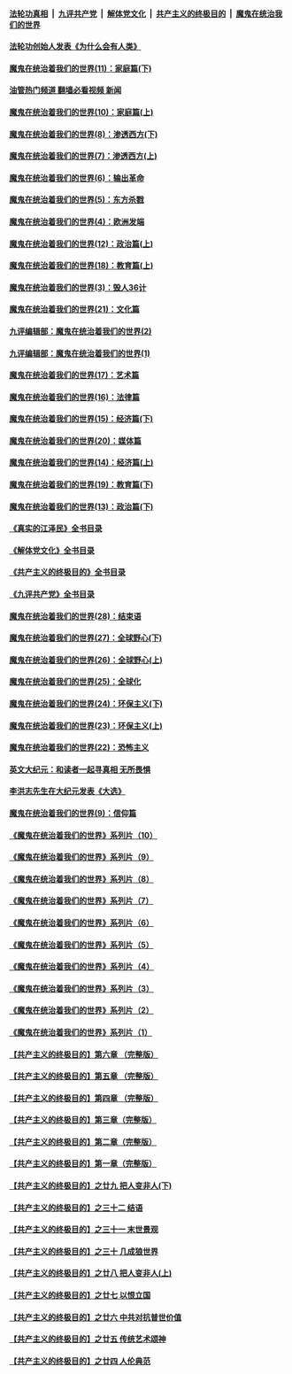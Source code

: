 ####  [法轮功真相](../../../../basic/blob/master/README.md?t=04071211) &nbsp;|&nbsp; [九评共产党](../../../../9ping.md/blob/master/README.md?t=04071211) &nbsp;|&nbsp; [解体党文化](../../../../jtdwh.md/blob/master/README.md?t=04071211)  &nbsp;|&nbsp; [共产主义的终极目的](../../../../gczydzjmd.md/blob/master/README.md?t=04071211) &nbsp;|&nbsp; [魔鬼在统治我们的世界](../../../../mgztzwmdsj.md/blob/master/README.md?t=04071211) 

#### [法轮功创始人发表《为什么会有人类》](../pages/nsc422/n13912117.md?t=04071211) 

#### [魔鬼在统治着我们的世界(11)：家庭篇(下)](../pages/nsc422/n10440961.md?t=04071211) 

#### [油管热门频道 翻墙必看视频 新闻](http://129.146.143.75:81/youtube.html?04071211)

#### [魔鬼在统治着我们的世界(10)：家庭篇(上)](../pages/nsc422/n10435448.md?t=04071211) 

#### [魔鬼在统治着我们的世界(8)：渗透西方(下)](../pages/nsc422/n10429603.md?t=04071211) 

#### [魔鬼在统治着我们的世界(7)：渗透西方(上)](../pages/nsc422/n10426013.md?t=04071211) 

#### [魔鬼在统治着我们的世界(6)：输出革命](../pages/nsc422/n10421536.md?t=04071211) 

#### [魔鬼在统治着我们的世界(5)：东方杀戮](../pages/nsc422/n10417707.md?t=04071211) 

#### [魔鬼在统治着我们的世界(4)：欧洲发端](../pages/nsc422/n10414890.md?t=04071211) 

#### [魔鬼在统治着我们的世界(12)：政治篇(上)](../pages/nsc422/n10444576.md?t=04071211) 

#### [魔鬼在统治着我们的世界(18)：教育篇(上)](../pages/nsc422/n10526970.md?t=04071211) 

#### [魔鬼在统治着我们的世界(3)：毁人36计](../pages/nsc422/n10411583.md?t=04071211) 

#### [魔鬼在统治着我们的世界(21)：文化篇](../pages/nsc422/n10597706.md?t=04071211) 

#### [九评编辑部：魔鬼在统治着我们的世界(2)](../pages/nsc422/n10410036.md?t=04071211) 

#### [九评编辑部：魔鬼在统治着我们的世界(1)](../pages/nsc422/n10406825.md?t=04071211) 

#### [魔鬼在统治着我们的世界(17)：艺术篇](../pages/nsc422/n10499093.md?t=04071211) 

#### [魔鬼在统治着我们的世界(16)：法律篇](../pages/nsc422/n10485969.md?t=04071211) 

#### [魔鬼在统治着我们的世界(15)：经济篇(下)](../pages/nsc422/n10469975.md?t=04071211) 

#### [魔鬼在统治着我们的世界(20)：媒体篇](../pages/nsc422/n10586579.md?t=04071211) 

#### [魔鬼在统治着我们的世界(14)：经济篇(上)](../pages/nsc422/n10457370.md?t=04071211) 

#### [魔鬼在统治着我们的世界(19)：教育篇(下)](../pages/nsc422/n10564808.md?t=04071211) 

#### [魔鬼在统治着我们的世界(13)：政治篇(下)](../pages/nsc422/n10448270.md?t=04071211) 

#### [《真实的江泽民》全书目录](../pages/nsc422/n13721399.md?t=04071211) 

#### [《解体党文化》全书目录](../pages/nsc422/n13721157.md?t=04071211) 

#### [《共产主义的终极目的》全书目录](../pages/nsc422/n13721048.md?t=04071211) 

#### [《九评共产党》全书目录](../pages/nsc422/n13708085.md?t=04071211) 

#### [魔鬼在统治着我们的世界(28)：结束语](../pages/nsc422/n10936246.md?t=04071211) 

#### [魔鬼在统治着我们的世界(27)：全球野心(下)](../pages/nsc422/n10928319.md?t=04071211) 

#### [魔鬼在统治着我们的世界(26)：全球野心(上)](../pages/nsc422/n10900318.md?t=04071211) 

#### [魔鬼在统治着我们的世界(25)：全球化](../pages/nsc422/n10788205.md?t=04071211) 

#### [魔鬼在统治着我们的世界(24)：环保主义(下)](../pages/nsc422/n10695307.md?t=04071211) 

#### [魔鬼在统治着我们的世界(23)：环保主义(上)](../pages/nsc422/n10688613.md?t=04071211) 

#### [魔鬼在统治着我们的世界(22)：恐怖主义](../pages/nsc422/n10614727.md?t=04071211) 

#### [英文大纪元：和读者一起寻真相 无所畏惧](../pages/nsc422/n12542027.md?t=04071211) 

#### [李洪志先生在大纪元发表《大选》](../pages/nsc422/n12534746.md?t=04071211) 

#### [魔鬼在统治着我们的世界(9)：信仰篇](../pages/nsc422/n10432159.md?t=04071211) 

#### [《魔鬼在统治着我们的世界》系列片（10）](../pages/nsc422/n12292670.md?t=04071211) 

#### [《魔鬼在统治着我们的世界》系列片（9）](../pages/nsc422/n12290859.md?t=04071211) 

#### [《魔鬼在统治着我们的世界》系列片（8）](../pages/nsc422/n12287445.md?t=04071211) 

#### [《魔鬼在统治着我们的世界》系列片（7）](../pages/nsc422/n12283425.md?t=04071211) 

#### [《魔鬼在统治着我们的世界》系列片（6）](../pages/nsc422/n12282314.md?t=04071211) 

#### [《魔鬼在统治着我们的世界》系列片（5）](../pages/nsc422/n12281419.md?t=04071211) 

#### [《魔鬼在统治着我们的世界》系列片（4）](../pages/nsc422/n12274024.md?t=04071211) 

#### [《魔鬼在统治着我们的世界》系列片（3）](../pages/nsc422/n12271322.md?t=04071211) 

#### [《魔鬼在统治着我们的世界》系列片（2）](../pages/nsc422/n12269049.md?t=04071211) 

#### [《魔鬼在统治着我们的世界》系列片（1）](../pages/nsc422/n12267575.md?t=04071211) 

#### [【共产主义的终极目的】第六章 （完整版）](../pages/nsc422/n11428913.md?t=04071211) 

#### [【共产主义的终极目的】第五章 （完整版）](../pages/nsc422/n11428912.md?t=04071211) 

#### [【共产主义的终极目的】第四章 （完整版）](../pages/nsc422/n11428907.md?t=04071211) 

#### [【共产主义的终极目的】第三章（完整版）](../pages/nsc422/n11428848.md?t=04071211) 

#### [【共产主义的终极目的】第二章（完整版）](../pages/nsc422/n11428831.md?t=04071211) 

#### [【共产主义的终极目的】第一章（完整版）](../pages/nsc422/n11417651.md?t=04071211) 

#### [【共产主义的终极目的】之廿九 把人变非人(下)](../pages/nsc422/n11344140.md?t=04071211) 

#### [【共产主义的终极目的】之三十二 结语](../pages/nsc422/n11360535.md?t=04071211) 

#### [【共产主义的终极目的】之三十一 末世景观](../pages/nsc422/n11351129.md?t=04071211) 

#### [【共产主义的终极目的】之三十 几成狼世界](../pages/nsc422/n11348280.md?t=04071211) 

#### [【共产主义的终极目的】之廿八 把人变非人(上)](../pages/nsc422/n11340492.md?t=04071211) 

#### [【共产主义的终极目的】之廿七 以恨立国](../pages/nsc422/n11336944.md?t=04071211) 

#### [【共产主义的终极目的】之廿六 中共对抗普世价值](../pages/nsc422/n11324785.md?t=04071211) 

#### [【共产主义的终极目的】之廿五 传统艺术颂神](../pages/nsc422/n11296396.md?t=04071211) 

#### [【共产主义的终极目的】之廿四 人伦典范](../pages/nsc422/n11296397.md?t=04071211) 

<img src='http://gfw-breaker.win/goodnews/indexes/nsc422.md' width='0px' height='0px'/>
